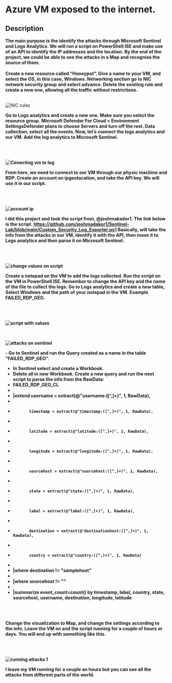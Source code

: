 <h1>Azure VM exposed to the internet.</h1>


<h2>Description</h2>
<b>The main purpose is the identify the attacks through Microsoft Sentinel and Logs Analytics. We will run a script on PowerShell ISE and make use of an API to identify the IP addresses and the location. By the end of the project, we could be able to see the attacks in a Map and recognise the source of them.
</b>
<br />
<br />
<b>Create a new resource called “Honeypot”. Give a name to your VM, and select the OS, in this case, Windows. Networking section go to NIC network security group and select advance. Delete the existing rule and create a new one, allowing all the traffic without restrictions.</b>

<br />
<br />

![NIC rules](https://github.com/Wfrestrepo/Attacks-on-VM-and-Azure-/assets/108705302/22ed0364-957f-4119-8a41-0ede57289066)

<b>Go to Logs analytics and create a new one. Make sure you select the resource group.
Microsoft Defender For Cloud > Environment SettingsDefender plans to choose Servers and turn off the rest. Data collection, select all the events.<b/>
<b>Now, let’s connect the logs analytics and our VM. Add the log analytics to Microsoft Sentinel.
<b/>

<br />
<br />

![Conecting vm to log](https://github.com/Wfrestrepo/Attacks-on-VM-and-Azure-/assets/108705302/c9587e73-89fd-418a-81ff-e01ff39d0178)

<b>From here, we need to connect to our VM through our physic machine and RDP. Create an account on ipgeolocation, and take the API key. We will use it in our script.<b/>

<br />
<br />

![account ip](https://github.com/Wfrestrepo/Attacks-on-VM-and-Azure-/assets/108705302/cfe6fc92-04d3-400f-9168-7cd7091ebb22)

<b>I did this project and took the script from, @joshmakador1. The link below is the script.<b/>
<b>https://github.com/joshmadakor1/Sentinel-Lab/blob/main/Custom_Security_Log_Exporter.ps1<b/>
<b>Basically, will take the info from the attacks in our VM, identify it with the API, then move it to Logs analytics and then parse it on Microsoft Sentinel.<b/>

<br />
<br />

![change values on script](https://github.com/Wfrestrepo/Attacks-on-VM-and-Azure-/assets/108705302/cd325c38-2940-40c3-acaf-39bb4083090b)

<b>Create a notepad on the VM to add the logs collected. Run the script on the VM in PowerShell ISE. Remember to change the API key and the name of the file to collect the logs.
Go to Logs analytics and create a new table, Select Windows and the path of your notepad in the VM. Example FAILED_RDP_GEO.<b/>

<br />
<br />

![script with values](https://github.com/Wfrestrepo/Attacks-on-VM-and-Azure-/assets/108705302/806063ec-95d7-4178-8188-2a6e0722e108)

<br />

![attacks on sentinel](https://github.com/Wfrestrepo/Attacks-on-VM-and-Azure-/assets/108705302/8e8d3b08-86e1-4f81-8931-b30b767ef25c)

<b>-	Go to Sentinel and run the Query created as a name in the table “FAILED_RDP_GEO”.
-	In Sentinel select and create a Workbook.
-	Delete all in new Workbook. Create a new query and run the next script to parse the info from the RawData:
-	FAILED_RDP_GEO_CL
-	
-	 |extend username = extract(@"username:([^,]+)", 1, RawData),
-	
-	         timestamp = extract(@"timestamp:([^,]+)", 1, RawData),
-	
-	         latitude = extract(@"latitude:([^,]+)", 1, RawData),
-	
-	         longitude = extract(@"longitude:([^,]+)", 1, RawData),
-	
-	         sourcehost = extract(@"sourcehost:([^,]+)", 1, RawData),
-	
-	         state = extract(@"state:([^,]+)", 1, RawData),
-	
-	         label = extract(@"label:([^,]+)", 1, RawData),
-	
-	         destination = extract(@"destinationhost:([^,]+)", 1, RawData),
-	
-	         country = extract(@"country:([^,]+)", 1, RawData)
-	
-	 |where destination != "samplehost"
-	
-	 |where sourcehost != ""
-	
-	 |summarize event_count=count() by timestamp, label, country, state, sourcehost, username, destination, longitude, latitude <b/>

<br />
<br />

<b>Change the visualization to Map, and change the settings according to the info. Leave the VM on and the script running for a couple of hours or days. You will end up with something like this.<b/>

<br />
<br />

![running attacks 1](https://github.com/Wfrestrepo/Attacks-on-VM-and-Azure-/assets/108705302/8c10c9ed-3526-4f05-8728-e67672e5970a)

<b>I leave my VM running for a couple an hours but you can see all the attacks from different parts of the world.<b/>

















